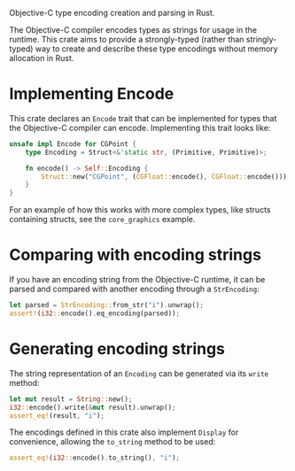Objective-C type encoding creation and parsing in Rust.

The Objective-C compiler encodes types as strings for usage in the runtime.
This crate aims to provide a strongly-typed (rather than stringly-typed) way
to create and describe these type encodings without memory allocation in Rust.

# Implementing Encode

This crate declares an `Encode` trait that can be implemented for types that
the Objective-C compiler can encode. Implementing this trait looks like:

``` rust
unsafe impl Encode for CGPoint {
    type Encoding = Struct<&'static str, (Primitive, Primitive)>;

    fn encode() -> Self::Encoding {
        Struct::new("CGPoint", (CGFloat::encode(), CGFloat::encode()))
    }
}
```

For an example of how this works with more complex types, like structs
containing structs, see the `core_graphics` example.

# Comparing with encoding strings

If you have an encoding string from the Objective-C runtime, it can be parsed
and compared with another encoding through a `StrEncoding`:

``` rust
let parsed = StrEncoding::from_str("i").unwrap();
assert!(i32::encode().eq_encoding(parsed));
```

# Generating encoding strings

The string representation of an `Encoding` can be generated via its `write`
method:

``` rust
let mut result = String::new();
i32::encode().write(&mut result).unwrap();
assert_eq!(result, "i");
```

The encodings defined in this crate also implement `Display` for convenience,
allowing the `to_string` method to be used:

``` rust
assert_eq!(i32::encode().to_string(), "i");
```
